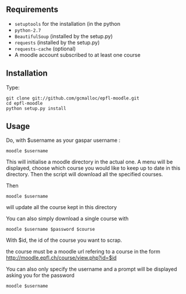 
## Requirements
* `setuptools` for the installation (in the python
* `python-2.7`
* `BeautifulSoup` (installed by the setup.py)
* `requests` (installed by the setup.py)
* `requests-cache` (optional)
* A moodle account subscribed to at least one course


## Installation
Type:

    git clone git://github.com/gcmalloc/epfl-moodle.git
    cd epfl-moodle
    python setup.py install

## Usage
Do, with $username as your gaspar username :
    
    moodle $username

This will initialise a moodle directory in the actual one. A menu will be displayed, choose which course you would like to keep up to date in this directory. Then the script will download all the specified courses.

Then 

    moodle $username

will update all the course kept in this directory

You can also simply download a single course with 

    moodle $username $password $course

With $id, the id of the course you want to scrap.

the course must be a moodle url refering to a course in the form
http://moodle.epfl.ch/course/view.php?id=$id

You can also only specify the username and a prompt will be displayed asking you for the password

    moodle $username
